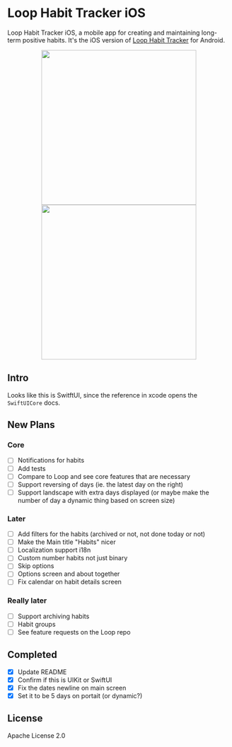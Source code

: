 # Loop Habit Tracker iOS

Loop Habit Tracker iOS, a mobile app for creating and maintaining long-term positive habits. It's the iOS version of [Loop Habit Tracker](https://github.com/iSoron/uhabits) for Android.

<p align="center">
  <img src="./Screenshots/screenshot1.png?raw=true" width="350"/>
  <img src="./Screenshots/screenshot2.png?raw=true" width="350" hspace="20"/>
</p>

## Intro
Looks like this is SwitftUI, since the reference in xcode opens the `SwiftUICore` docs.


## New Plans
### Core
- [ ] Notifications for habits
- [ ] Add tests
- [ ] Compare to Loop and see core features that are necessary
- [ ] Support reversing of days (ie. the latest day on the right)
- [ ] Support landscape with extra days displayed (or maybe make the number of day a dynamic thing based on screen size)

### Later
- [ ] Add filters for the habits (archived or not, not done today or not)
- [ ] Make the Main title "Habits" nicer
- [ ] Localization support i18n
- [ ] Custom number habits not just binary
- [ ] Skip options
- [ ] Options screen and about together
- [ ] Fix calendar on habit details screen

### Really later
- [ ] Support archiving habits
- [ ] Habit groups
- [ ] See feature requests on the Loop repo

## Completed
- [x] Update README
- [x] Confirm if this is UIKit or SwiftUI
- [x] Fix the dates newline on main screen
- [x] Set it to be 5 days on portait (or dynamic?)

## License

Apache License 2.0

